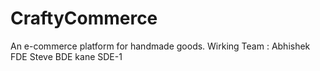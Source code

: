 # CraftyCommerce
An e-commerce platform for handmade goods.
Wirking Team :
Abhishek FDE
Steve BDE
kane SDE-1
